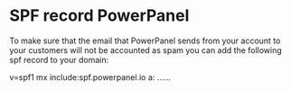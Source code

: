 # SPF record PowerPanel

To make sure that the email that PowerPanel sends from your account to your customers will not be accounted as spam you can add the following spf record to your domain:

v=spf1 mx include:spf.powerpanel.io a: ……

